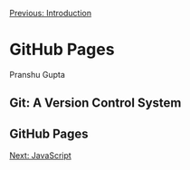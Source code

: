 [Previous: Introduction](HTML.md)

# GitHub Pages
Pranshu Gupta

## Git: A Version Control System

## GitHub Pages

[Next: JavaScript]()